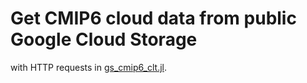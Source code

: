 # Get CMIP6 cloud data from public Google Cloud Storage

with HTTP requests in [gs_cmip6_clt.jl](gs_cmip6_clt.jl).
